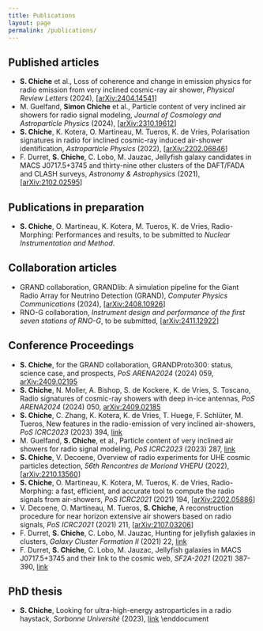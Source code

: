 ```yaml
---
title: Publications
layout: page
permalink: /publications/
---
```


## Published articles

- **S. Chiche** et al., Loss of coherence and change in emission physics for radio emission from very inclined cosmic-ray air shower, *Physical Review Letters* (2024), [[arXiv:2404.14541](https://arxiv.org/abs/2404.14541)]
- M. Guelfand, **Simon Chiche** et al., Particle content of very inclined air showers for radio signal modeling, *Journal of Cosmology and Astroparticle Physics* (2024), [[arXiv:2310.19612](https://arxiv.org/abs/2310.19612)]
- **S. Chiche**, K. Kotera, O. Martineau, M. Tueros, K. de Vries,  Polarisation signatures in radio for inclined cosmic-ray induced air-shower identification, *Astroparticle Physics* (2022), [[arXiv:2202.06846](https://arxiv.org/abs/2202.06846)]
- F. Durret, **S. Chiche**, C. Lobo, M. Jauzac, Jellyfish galaxy candidates in MACS J0717.5+3745 and thirty-nine other clusters of the DAFT/FADA and CLASH surveys, *Astronomy & Astrophysics* (2021), [[arXiv:2102.02595](https://arxiv.org/abs/2102.02595)]

## Publications in preparation

- **S. Chiche**, O. Martineau, K. Kotera, M. Tueros, K. de Vries, Radio-Morphing: Performances and results, to be submitted to *Nuclear Instrumentation and Method*.

## Collaboration articles

- GRAND collaboration, GRANDlib: A simulation pipeline for the Giant Radio Array for Neutrino Detection (GRAND), *Computer Physics Communications* (2024), [[arXiv:2408.10926](https://arxiv.org/abs/2408.10926)]
- RNO-G collaboration, *Instrument design and performance of the first seven stations of RNO-G*, to be submitted, [[arXiv:2411.12922](https://arxiv.org/abs/2411.12922)]

## Conference Proceedings

- **S. Chiche**, for the GRAND collaboration, GRANDProto300: status, science case, and prospects, *PoS ARENA2024* (2024) 059, [arXiv:2409.02195](https://arxiv.org/abs/2409.02195)
- **S. Chiche**, N. Moller, A. Bishop, S. de Kockere, K. de Vries, S. Toscano, Radio signatures of cosmic-ray showers with deep in-ice antennas, *PoS ARENA2024* (2024) 050, [arXiv:2409.02185](https://arxiv.org/abs/2409.02185)
- **S. Chiche**, C. Zhang, K. Kotera, K. de Vries, T. Huege, F. Schlüter, M. Tueros, New features in the radio-emission of very inclined air-showers, *PoS ICRC2023* (2023) 394, [link](https://pos.sissa.it/444/394/)
- M. Guelfand, **S. Chiche**, et al., Particle content of very inclined air showers for radio signal modeling, *PoS ICRC2023* (2023) 287, [link](https://pos.sissa.it/444/287/)
- **S. Chiche**, V. Decoene, Overview of radio experiments for UHE cosmic particles detection, *56th Rencontres de Moriond VHEPU* (2022), [[arXiv:2210.13560](https://arxiv.org/abs/2210.13560)]
- **S. Chiche**, O. Martineau, K. Kotera, M. Tueros, K. de Vries, Radio-Morphing: a fast, efficient, and accurate tool to compute the radio signals from air-showers, *PoS ICRC2021* (2021) 194, [[arXiv:2202.05886](https://arxiv.org/abs/2202.05886)]
- V. Decoene, O. Martineau, M. Tueros, **S. Chiche**, A reconstruction procedure for near horizon extensive air showers based on radio signals, *PoS ICRC2021* (2021) 211, [[arXiv:2107.03206](https://arxiv.org/abs/2107.03206)]
- F. Durret, **S. Chiche**, C. Lobo, M. Jauzac, Hunting for jellyfish galaxies in clusters, *Galaxy Cluster Formation II* (2021) 22, [link](https://ui.adsabs.harvard.edu/abs/2021gcf2.confE..22D/abstract)
- F. Durret, **S. Chiche**, C. Lobo, M. Jauzac, Jellyfish galaxies in MACS J0717.5+3745 and their link to the cosmic web, *SF2A-2021* (2021) 387-390, [link](https://ui.adsabs.harvard.edu/abs/2021sf2a.conf..387D/abstract)

## PhD thesis

- **S. Chiche**, Looking for ultra-high-energy astroparticles in a radio haystack, *Sorbonne Université* (2023), [link](https://theses.hal.science/tel-04356502/document) \enddocument
